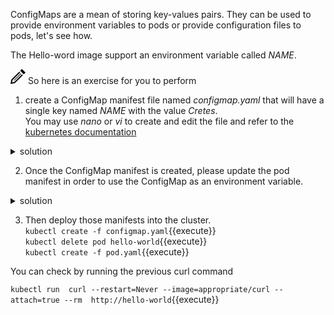 ConfigMaps are a mean of storing key-values pairs.
They can be used to provide environment variables to pods or provide configuration files to pods, let's see how.

The Hello-word image support an environment variable called *NAME*.

<img src="data:image/svg+xml;base64,PHN2ZyB4bWxucz0iaHR0cDovL3d3dy53My5vcmcvMjAwMC9zdmciIHdpZHRoPSIyNCIgaGVpZ2h0PSIyNCIgdmlld0JveD0iMCAwIDI0IDI0Ij48cGF0aCBkPSJNMTguMzYzIDguNDY0bDEuNDMzIDEuNDMxLTEyLjY3IDEyLjY2OS03LjEyNSAxLjQzNiAxLjQzOS03LjEyNyAxMi42NjUtMTIuNjY4IDEuNDMxIDEuNDMxLTEyLjI1NSAxMi4yMjQtLjcyNiAzLjU4NCAzLjU4NC0uNzIzIDEyLjIyNC0xMi4yNTd6bS0uMDU2LTguNDY0bC0yLjgxNSAyLjgxNyA1LjY5MSA1LjY5MiAyLjgxNy0yLjgyMS01LjY5My01LjY4OHptLTEyLjMxOCAxOC43MThsMTEuMzEzLTExLjMxNi0uNzA1LS43MDctMTEuMzEzIDExLjMxNC43MDUuNzA5eiIvPjwvc3ZnPg==">
So here is an exercise for you to perform

1. create a ConfigMap manifest file named *configmap.yaml* that will have a single key named *NAME* with  the value *Cretes*.<br/>
You may use *nano* or *vi* to create and edit the file and refer to the [kubernetes documentation](https://kubernetes.io/docs/tasks/configure-pod-container/configure-pod-configmap)

<details><summary>solution</summary>
<p>

create *configmap.yaml*
<br/>

```apiVersion: v1
kind: ConfigMap
metadata:
  name: hello-world-config
data:
  NAME: "Cretes"
```

</p>
</details>


2. Once the ConfigMap manifest is created, please update the pod manifest in order to use the ConfigMap as an environment variable.

<details><summary>solution</summary>
<p>

edit *pod.yaml* and add the *envFrom* element
<br/>

```apiVersion: v1
kind: Pod
metadata:
  name: hello-world
  labels:
    app: hello-world-app
spec:
  containers:
  - name: hello-world-container
    image: tutum/hello-world
    envFrom:
      - configMapRef:
          name: hello-world-config
...     
```

</p>
</details>

3. Then deploy those manifests into the cluster.<br/>
`kubectl create -f configmap.yaml`{{execute}}<br/>
`kubectl delete pod hello-world`{{execute}}<br/>
`kubectl create -f pod.yaml`{{execute}}

You can check by running the previous curl command

`kubectl run  curl --restart=Never --image=appropriate/curl --attach=true --rm  http://hello-world`{{execute}}


